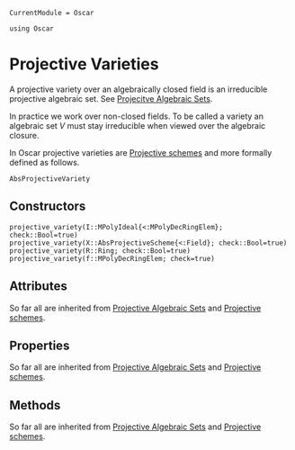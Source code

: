 ```@meta
CurrentModule = Oscar
```

```@setup oscar
using Oscar
```

# Projective Varieties
A projective variety over an algebraically closed field
is an irreducible projective algebraic set. See [Projecitve Algebraic Sets](@ref).

In practice we work over non-closed fields. To be called a variety
an algebraic set $V$ must stay irreducible when viewed over the algebraic closure.

In Oscar projective varieties are [Projective schemes](@ref) and more formally defined as follows.

```@docs
AbsProjectiveVariety
```

## Constructors
```@docs
projective_variety(I::MPolyIdeal{<:MPolyDecRingElem}; check::Bool=true)
projective_variety(X::AbsProjectiveScheme{<:Field}; check::Bool=true)
projective_variety(R::Ring; check::Bool=true)
projective_variety(f::MPolyDecRingElem; check=true)
```

## Attributes
So far all are inherited from [Projective Algebraic Sets](@ref) and [Projective schemes](@ref).

## Properties
So far all are inherited from [Projective Algebraic Sets](@ref) and [Projective schemes](@ref).

## Methods
So far all are inherited from [Projective Algebraic Sets](@ref) and [Projective schemes](@ref).
